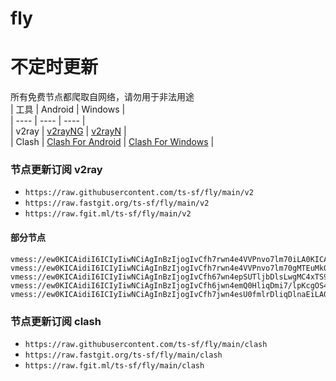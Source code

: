 # fly
# 不定时更新
所有免费节点都爬取自网络，请勿用于非法用途  
|  工具  | Android  | Windows  |  
|  ----  | ----   | ----  |  
| v2ray  | [v2rayNG](https://github.com/2dust/v2rayNG/releases) | [v2rayN](https://github.com/2dust/v2rayN/releases) |  
| Clash  | [Clash For Android](https://github.com/Kr328/ClashForAndroid/releases) | [Clash For Windows](https://github.com/Fndroid/clash_for_windows_pkg/releases) | 
  
### 节点更新订阅  v2ray
- `https://raw.githubusercontent.com/ts-sf/fly/main/v2`  
- `https://raw.fastgit.org/ts-sf/fly/main/v2`  
- `https://raw.fgit.ml/ts-sf/fly/main/v2`  
#### 部分节点  
``` 
vmess://ew0KICAidiI6ICIyIiwNCiAgInBzIjogIvCfh7rwn4e4VVPnvo7lm70iLA0KICAiYWRkIjogIjEwNC4yNS4xMjEuMTIxIiwNCiAgInBvcnQiOiAiMjA1MiIsDQogICJpZCI6ICIwMjI3ZWRjNC04NzM1LTQzNzAtYWM0Mi00ZTgxNDc5MjBmMGIiLA0KICAiYWlkIjogIjAiLA0KICAic2N5IjogImF1dG8iLA0KICAibmV0IjogIndzIiwNCiAgInR5cGUiOiAibm9uZSIsDQogICJob3N0IjogInRvdS52dGNzcy50b3AiLA0KICAicGF0aCI6ICIvcXdlcjEwIiwNCiAgInRscyI6ICIiLA0KICAic25pIjogIiIsDQogICJhbHBuIjogIiIsDQogICJmcCI6ICIiDQp9
vmess://ew0KICAidiI6ICIyIiwNCiAgInBzIjogIvCfh7rwn4e4VVPnvo7lm70gMTEuMk0vcyIsDQogICJhZGQiOiAiaWVwbDIuYWlydGNwLnZpcCIsDQogICJwb3J0IjogIjUxMDAyIiwNCiAgImlkIjogIjFhNzY4MGRmLTgxYTEtM2Q4OS1hMjIxLWRiODFhYzRiMDRkZiIsDQogICJhaWQiOiAiMiIsDQogICJzY3kiOiAiYXV0byIsDQogICJuZXQiOiAidGNwIiwNCiAgInR5cGUiOiAibm9uZSIsDQogICJob3N0IjogImx2MS5zaGFyZWNlbnRyZXByby5vcmciLA0KICAicGF0aCI6ICIvc2hpcmtlciIsDQogICJ0bHMiOiAiIiwNCiAgInNuaSI6ICIiLA0KICAiYWxwbiI6ICIiLA0KICAiZnAiOiAiIg0KfQ==
vmess://ew0KICAidiI6ICIyIiwNCiAgInBzIjogIvCfh67wn4epSUTljbDlsLwgMC4xTS9zIiwNCiAgImFkZCI6ICI4LjIwOS4yNDEuMjUiLA0KICAicG9ydCI6ICIxMDAwMCIsDQogICJpZCI6ICJiM2I3MTU3Yy1mZjZlLTExZWQtYWQ3Mi0wMDE2M2UwMDRjYzMiLA0KICAiYWlkIjogIjAiLA0KICAic2N5IjogImF1dG8iLA0KICAibmV0IjogIndzIiwNCiAgInR5cGUiOiAibm9uZSIsDQogICJob3N0IjogIjguMjA5LjI0MS4yNSIsDQogICJwYXRoIjogIi92cG5qYW50aXQiLA0KICAidGxzIjogIiIsDQogICJzbmkiOiAiIiwNCiAgImFscG4iOiAiIiwNCiAgImZwIjogIiINCn0=
vmess://ew0KICAidiI6ICIyIiwNCiAgInBzIjogIvCfh6jwn4emQ0HliqDmi7/lpKcgOS40TS9zIiwNCiAgImFkZCI6ICIxOTkuMjEyLjkwLjE0IiwNCiAgInBvcnQiOiAiNDQzIiwNCiAgImlkIjogIjYxNDdGMDY1LTlBQzAtNDA4MS1BNUEzLUEyRUI0RUJCODk1OCIsDQogICJhaWQiOiAiMCIsDQogICJzY3kiOiAiYXV0byIsDQogICJuZXQiOiAid3MiLA0KICAidHlwZSI6ICJub25lIiwNCiAgImhvc3QiOiAiTGlsbGUua290aWNrLnNpdGUiLA0KICAicGF0aCI6ICIvc3BlZWR0ZXN0IiwNCiAgInRscyI6ICJ0bHMiLA0KICAic25pIjogIiIsDQogICJhbHBuIjogIiINCn0=
vmess://ew0KICAidiI6ICIyIiwNCiAgInBzIjogIvCfh7jwn4esU0fmlrDliqDlnaEiLA0KICAiYWRkIjogImFtc3RkdHJlLjc2ODk4MTAyLnh5eiIsDQogICJwb3J0IjogIjIwOTUiLA0KICAiaWQiOiAiMGU4ZjA4NjctODVhMC0zOWFmLWE1ZWItMzY4NWQyNmY4NDEzIiwNCiAgImFpZCI6ICIwIiwNCiAgInNjeSI6ICJhdXRvIiwNCiAgIm5ldCI6ICJ3cyIsDQogICJ0eXBlIjogIm5vbmUiLA0KICAiaG9zdCI6ICJhbXN0ZHRyZS43Njg5ODEwMi54eXoiLA0KICAicGF0aCI6ICIvYWR3cmZleWl5dWlzZmVzZiIsDQogICJ0bHMiOiAiIiwNCiAgInNuaSI6ICIiLA0KICAiYWxwbiI6ICIiLA0KICAiZnAiOiAiIg0KfQ==
```
### 节点更新订阅  clash
- `https://raw.githubusercontent.com/ts-sf/fly/main/clash`  
- `https://raw.fastgit.org/ts-sf/fly/main/clash`  
- `https://raw.fgit.ml/ts-sf/fly/main/clash`  
